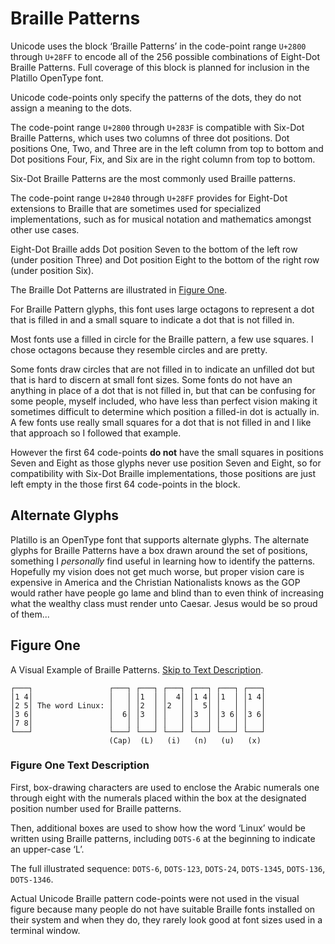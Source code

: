 Braille Patterns
================

Unicode uses the block ‘Braille Patterns’ in the code-point range `U+2800`
through `U+28FF` to encode all of the 256 possible combinations of Eight-Dot
Braille Patterns. Full coverage of this block is planned for inclusion in the
Platillo OpenType font.

Unicode code-points only specify the patterns of the dots, they do not assign
a meaning to the dots.

The code-point range `U+2800` through `U+283F` is compatible with Six-Dot
Braille Patterns, which uses two columns of three dot positions. Dot positions
One, Two, and Three are in the left column from top to bottom and Dot positions
Four, Fix, and Six are in the right column from top to bottom.

Six-Dot Braille Patterns are the most commonly used Braille patterns.

The code-point range `U+2840` through `U+28FF` provides for Eight-Dot extensions
to Braille that are sometimes used for specialized implementations, such as for
musical notation and mathematics amongst other use cases.

Eight-Dot Braille adds Dot position Seven to the bottom of the left row (under
position Three) and Dot position Eight to the bottom of the right row (under
position Six).

The Braille Dot Patterns are illustrated in [Figure One](#figure-one).

For Braille Pattern glyphs, this font uses large octagons to represent a dot
that is filled in and a small square to indicate a dot that is not filled in.

Most fonts use a filled in circle for the Braille pattern, a few use squares.
I chose octagons because they resemble circles and are pretty.

Some fonts draw circles that are not filled in to indicate an unfilled dot but
that is hard to discern at small font sizes. Some fonts do not have an anything
in place of a dot that is not filled in, but that can be confusing for some
people, myself included, who have less than perfect vision making it sometimes
difficult to determine which position a filled-in dot is actually in. A few
fonts use really small squares for a dot that is not filled in and I like that
approach so I followed that example.

However the first 64 code-points __do not__ have the small squares in positions
Seven and Eight as those glyphs never use position Seven and Eight, so for
compatibility with Six-Dot Braille implementations, those positions are just
left empty in the those first 64 code-points in the block.


Alternate Glyphs
----------------

Platillo is an OpenType font that supports alternate glyphs. The alternate
glyphs for Braille Patterns have a box drawn around the set of positions,
something I *personally* find useful in learning how to identify the patterns.
Hopefully my vision does not get much worse, but proper vision care is expensive
in America and the Christian Nationalists knows as the GOP would rather have
people go lame and blind than to even think of increasing what the wealthy class
must render unto Caesar. Jesus would be so proud of them...


Figure One
----------

A Visual Example of Braille Patterns.
[Skip to Text Description](#figure-one-text-description).

    ┌───┐                 ┌───┐ ┌───┐ ┌───┐ ┌───┐ ┌───┐ ┌───┐
    │1 4│                 │   │ │1  │ │  4│ │1 4│ │1  │ │1 4│
    │2 5│ The word Linux: │   │ │2  │ │2  │ │  5│ │   │ │   │
    │3 6│                 │  6│ │3  │ │   │ │3  │ │3 6│ │3 6│
    │7 8│                 │   │ │   │ │   │ │   │ │   │ │   │
    └───┘                 └───┘ └───┘ └───┘ └───┘ └───┘ └───┘
                          (Cap)  (L)   (i)   (n)   (u)   (x)

### Figure One Text Description

First, box-drawing characters are used to enclose the Arabic numerals one
through eight with the numerals placed within the box at the designated position
number used for Braille patterns.

Then, additional boxes are used to show how the word ‘Linux’ would be written
using Braille patterns, including `DOTS-6` at the beginning to indicate an
upper-case ‘L’.

The full illustrated sequence: `DOTS-6`, `DOTS-123`, `DOTS-24`, `DOTS-1345`,
`DOTS-136`, `DOTS-1346`.

Actual Unicode Braille pattern code-points were not used in the visual figure
because many people do not have suitable Braille fonts installed on their
system and when they do, they rarely look good at font sizes used in a
terminal window.
